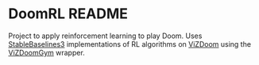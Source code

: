 # DoomRL README

Project to apply reinforcement learning to play Doom. Uses [StableBaselines3](https://stable-baselines3.readthedocs.io/en/master/index.html) implementations of RL algorithms on [ViZDoom](http://vizdoom.cs.put.edu.pl/) using the [ViZDoomGym](https://github.com/shakenes/vizdoomgym) wrapper.
